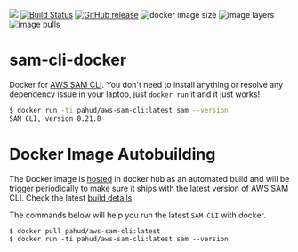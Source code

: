 ![](https://codebuild.us-west-2.amazonaws.com/badges?uuid=eyJlbmNyeXB0ZWREYXRhIjoialZyT0lSMGZEZ3VnR1NvN2ErZGRaTE13WXFYbE9DWHNiVGsxV0tiRFZrM0sxNjRUWkxKZ2JDQzh1d24xV1crRVljWm5lS2duVE5LaHJQYWwvT1pNanFzPSIsIml2UGFyYW1ldGVyU3BlYyI6IlFseWdXNElIQVd4WEFyTUwiLCJtYXRlcmlhbFNldFNlcmlhbCI6MX0%3D&branch=master)
[![Build Status](https://travis-ci.org/pahud/sam-cli-docker.svg?branch=master)](https://travis-ci.org/pahud/sam-cli-docker)
[![GitHub release](https://img.shields.io/github/release/pahud/sam-cli-docker.svg?style=plastic)](https://github.com/pahud/sam-cli-docker/releases)
![docker image size](https://shields.beevelop.com/docker/image/image-size/pahud/aws-sam-cli/latest.svg?style=plastic)
![image layers](https://shields.beevelop.com/docker/image/layers/pahud/aws-sam-cli/latest.svg?style=plastic)
![image pulls](https://shields.beevelop.com/docker/pulls/pahud/aws-sam-cli.svg?style=plastic)

# sam-cli-docker
Docker for [AWS SAM CLI](https://github.com/awslabs/aws-sam-cli). You don't need to install anything or resolve any dependency issue in your laptop, just `docker run` it and it just works!

```bash
$ docker run -ti pahud/aws-sam-cli:latest sam --version                              
SAM CLI, version 0.21.0
```


# Docker Image Autobuilding

The Docker image is [hosted](https://hub.docker.com/r/pahud/aws-sam-cli/) in docker hub as an automated build and will be trigger periodically to make sure it ships with the latest version of AWS SAM CLI. Check the latest [build details](https://hub.docker.com/r/pahud/aws-sam-cli/builds/)

The commands below will help you run the latest `SAM CLI` with docker.
```
$ docker pull pahud/aws-sam-cli:latest
$ docker run -ti pahud/aws-sam-cli:latest sam --version 
```

